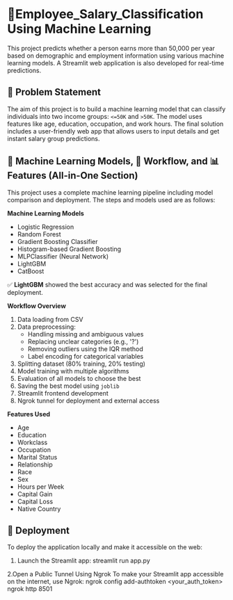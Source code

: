 # 💼Employee_Salary_Classification Using Machine Learning

This project predicts whether a person earns more than 50,000 per year based on demographic and employment information using various machine learning models. A Streamlit web application is also developed for real-time predictions.

## 📌 Problem Statement

The aim of this project is to build a machine learning model that can classify individuals into two income groups: `<=50K` and `>50K`. The model uses features like age, education, occupation, and work hours. The final solution includes a user-friendly web app that allows users to input details and get instant salary group predictions.

## 🧠 Machine Learning Models, 🔄 Workflow, and 📊 Features (All-in-One Section)

This project uses a complete machine learning pipeline including model comparison and deployment. The steps and models used are as follows:

**Machine Learning Models**
- Logistic Regression
- Random Forest
- Gradient Boosting Classifier
- Histogram-based Gradient Boosting
- MLPClassifier (Neural Network)
- LightGBM
- CatBoost

✅ **LightGBM** showed the best accuracy and was selected for the final deployment.

**Workflow Overview**
1. Data loading from CSV
2. Data preprocessing:
   - Handling missing and ambiguous values
   - Replacing unclear categories (e.g., '?')
   - Removing outliers using the IQR method
   - Label encoding for categorical variables
3. Splitting dataset (80% training, 20% testing)
4. Model training with multiple algorithms
5. Evaluation of all models to choose the best
6. Saving the best model using `joblib`
7. Streamlit frontend development
8. Ngrok tunnel for deployment and external access

**Features Used**
- Age
- Education
- Workclass
- Occupation
- Marital Status
- Relationship
- Race
- Sex
- Hours per Week
- Capital Gain
- Capital Loss
- Native Country

## 🚀 Deployment

To deploy the application locally and make it accessible on the web:

1. Launch the Streamlit app:
streamlit run app.py

2.Open a Public Tunnel Using Ngrok
To make your Streamlit app accessible on the internet, use Ngrok:
ngrok config add-authtoken <your_auth_token>
ngrok http 8501


